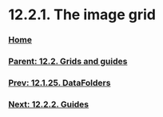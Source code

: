 # 12.2.1. The image grid

### [Home](./00-home.md)
### [Parent: 12.2. Grids and guides](./12-02-00-grids-and-guides.md)
### [Prev: 12.1.25. DataFolders](./12-01-25-data-folders.md)
### [Next: 12.2.2. Guides](./12-02-02-guides.md)
